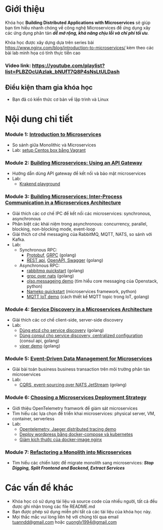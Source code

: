 # Giới thiệu
Khóa học **Building Distributed Applications with Microservices** sẽ giúp bạn tìm hiểu nhanh chóng về công nghệ Microservices để ứng dụng xây các ứng dụng phân tán ***dễ mở rộng, khả năng chịu lỗi và chi phí tối ưu***.

Khóa học được xây dựng dựa trên series bài https://www.nginx.com/blog/introduction-to-microservices/ kèm theo các bài lab minh họa có tính thực tiễn cao

### Video link: https://youtube.com/playlist?list=PLBZOcUAzlak_bNUfT7Q8P4sNsLtULDash

## Điều kiện tham gia khóa học
- Bạn đã có kiến thức cơ bản về lập trình và Linux

# Nội dung chi tiết
### Module 1: [Introduction to Microservices](module-1/Introduction-to-Microservices.pptx)
- So sánh giữa Monolithic và Microservices
- Lab: [setup Centos box bằng Vagrant](module-1/vagrant-quickstart/)

### Module 2: [Building Microservices: Using an API Gateway](module-2/Building-Microservices-Using-an-API-Gateway.pptx)
- Hướng dẫn dùng API gateway để kết nối và bảo mật microservices
- Lab:
  - [Krakend playground](module-2/krakend-playground/)

### Module 3: [Building Microservices: Inter-Process Communication in a Microservices Architecture](module-3/Building-Microservices-Inter-Process-Communication-in-a-Microservices-Architecture.pptx)
- Giải thích các cơ chế IPC để kết nối các microservices: synchronous, asynchronous
- Phân biệt các khái niệm trong asynchronous: concurrency, parallel, blocking, non-blocking mode, event-loop
- Giải thích cơ chế messaging của RabbitMQ, MQTT, NATS, so sánh với Kafka.
- Lab:
  - Synchronous RPC:
     - [Protobuf](module-3/protobuf-quickstart/), [GRPC](module-3/grpc-quickstart/) (golang)
     - [REST api](module-3/restapi-quickstart/), [OpenAPI, Swagger](module-3/openapi-swagger-quickstart/) (golang)
  - Asynchronous RPC:
    - [rabbitmq quickstart](module-3/rabbitmq-quickstart/) (golang)
    - [grpc over nats](module-3/grpc-over-nats/) (golang)
    - [olso.messageing demo](module-3/oslo-messaging-demo/) (tìm hiểu core messaging của Openstack, python)
    - [Nameko quickstart](module-3/nameko-quickstart/) (microservices framework, python)
    - [MQTT IoT demo](module-3/mqtt-iot-demo/) (cách thiết kế MQTT topic trong IoT, golang)

### Module 4: [Service Discovery in a Microservices Architecture](module-4/Service-Discovery-in-a-Microservices-Architecture.pptx)
- Giải thích các cơ chế client-side, server-side discovery
- Lab:
  - [Dùng etcd cho service discovery](module-4/etcd-service-discovery-demo/) (golang)
  - [Dùng consul cho service discovery, centralized configuration](module-4/consul-service-discovery-demo/) (consul api, golang)
  - [viper demo](module-4/viper-demo/) (golang)

### Module 5: [Event-Driven Data Management for Microservices](module-5/Event-Driven-Data-Management-for-Microservices.pptx)
- Giải bài toán business business transaction trên môi trường phân tán microservices
- Lab:
  - [CQRS, event-sourcing over NATS JetStream](module-5/event-sourcing-cqrs-grpcs-nats-jetstream-demo/) (golang)

### Module 6: [Choosing a Microservices Deployment Strategy](module-6/Choosing-a-Microservices-Deployment-Strategy.pptx)
- Giới thiệu OpenTelemetry framwork để giám sát microservices
- Tìm hiểu các lựa chọn để triển khai microservices: physical server, VM, container, serverless
- Lab:
  - [Opentelemetry, Jaeger distributed tracing demo](module-6/opentelemetry-jaeger-distributed-tracing-demo/)
  - [Deploy wordpress bằng docker-compose và kubernetes](module-6/wordpress-docker-compose-kubernetes/)
  - [Giảm kích thước của docker-image nginx](module-6/optimize-ngnix-docker-image/README.md)
  
### Module 7: [Refactoring a Monolith into Microservices](module-7/Refactoring-a-Monolith-into-Microservices.pptx)
- Tìm hiểu các chiến lược để migrate monolith sang microservices: ***Stop Digging, Split Frontend and Backend, Extract Services***

# Các vấn đề khác
- Khóa học có sử dụng tài liệu và source code của nhiều người, tất cả đều được ghi nhận trong các file README.md
- Bạn được phép sử dụng miễn phí tất cả các tài liệu của khóa học này. 
- Mọi thắc mắc vui lòng liên hệ với chúng tôi qua email tuanndd@gmail.com hoặc cuonglv1994@gmail.com